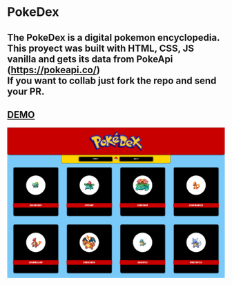 # PokeDex
The PokeDex is a digital pokemon encyclopedia.<br>
This proyect was built with HTML, CSS, JS vanilla and gets its data from PokeApi (https://pokeapi.co/)<br>
If you want to collab just fork the repo and send your PR.
--

<h2><a href="https://adricappelletti.github.io/PokeDex/" target="_blank">DEMO</a></h2>

![ScreenShot](https://github.com/AdriCappelletti/PokeDex/blob/master/images/demo-img.png)
